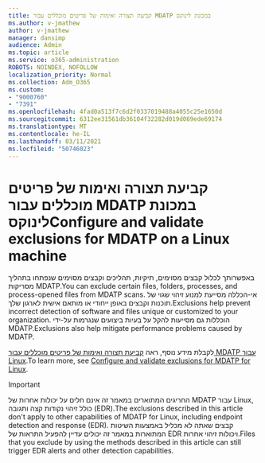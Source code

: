 ```yaml
---
title: קביעת תצורה ואימות של פריטים מוכללים עבור MDATP במכונת לינוקס
ms.author: v-jmathew
author: v-jmathew
manager: dansimp
audience: Admin
ms.topic: article
ms.service: o365-administration
ROBOTS: NOINDEX, NOFOLLOW
localization_priority: Normal
ms.collection: Adm_O365
ms.custom:
- "9000760"
- "7391"
ms.openlocfilehash: 4fad0a513f7c6d2f0337019488a4055c25e1650d
ms.sourcegitcommit: 6312ee31561db36104f32282d019d069ede69174
ms.translationtype: MT
ms.contentlocale: he-IL
ms.lasthandoff: 03/11/2021
ms.locfileid: "50746023"
---
```

# <a name="configure-and-validate-exclusions-for-mdatp-on-a-linux-machine"></a><span data-ttu-id="764d0-102">קביעת תצורה ואימות של פריטים מוכללים עבור MDATP במכונת לינוקס</span><span class="sxs-lookup"><span data-stu-id="764d0-102">Configure and validate exclusions for MDATP on a Linux machine</span></span>

<span data-ttu-id="764d0-103">באפשרותך לכלול קבצים מסוימים, תיקיות, תהליכים וקבצים מסוימים שנפתחו בתהליך מסריקות MDATP.</span><span class="sxs-lookup"><span data-stu-id="764d0-103">You can exclude certain files, folders, processes, and process-opened files from MDATP scans.</span></span> <span data-ttu-id="764d0-104">אי-הכללה מסייעת למנוע זיהוי שגוי של תוכנות וקבצים באופן ייחודי או מותאם אישית לארגון שלך.</span><span class="sxs-lookup"><span data-stu-id="764d0-104">Exclusions help prevent incorrect detection of software and files unique or customized to your organization.</span></span> <span data-ttu-id="764d0-105">הוכללות גם מסייעות להקל על בעיות ביצועים שנגרמות על-ידי MDATP.</span><span class="sxs-lookup"><span data-stu-id="764d0-105">Exclusions also help mitigate performance problems caused by MDATP.</span></span>

<span data-ttu-id="764d0-106">לקבלת מידע נוסף, ראה [קביעת תצורה ואימות של פריטים מוכללים עבור MDATP עבור Linux](https://go.microsoft.com/fwlink/?linkid=2144517).</span><span class="sxs-lookup"><span data-stu-id="764d0-106">To learn more, see [Configure and validate exclusions for MDATP for Linux](https://go.microsoft.com/fwlink/?linkid=2144517).</span></span>

> [!IMPORTANT]
> <span data-ttu-id="764d0-107">החריגים המתוארים במאמר זה אינם חלים על יכולות אחרות של MDATP עבור Linux, כולל זיהוי נקודות קצה ותגובה (EDR).</span><span class="sxs-lookup"><span data-stu-id="764d0-107">The exclusions described in this article don't apply to other capabilities of MDATP for Linux, including endpoint detection and response (EDR).</span></span> <span data-ttu-id="764d0-108">קבצים שאתה לא מכליל באמצעות השיטות המתוארות במאמר זה יכולים עדיין להפעיל התראות של EDR ויכולות זיהוי אחרות.</span><span class="sxs-lookup"><span data-stu-id="764d0-108">Files that you exclude by using the methods described in this article can still trigger EDR alerts and other detection capabilities.</span></span>
